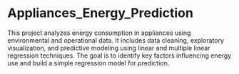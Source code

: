 # Appliances_Energy_Prediction
This project analyzes energy consumption in appliances using environmental and operational data. It includes data cleaning, exploratory visualization, and predictive modeling using linear and multiple linear regression techniques. The goal is to identify key factors influencing energy use and build a simple regression model for prediction.

